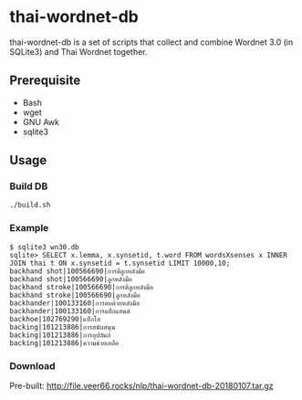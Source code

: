 # thai-wordnet-db

thai-wordnet-db is a set of scripts that collect and combine  Wordnet 3.0 (in SQLite3) and Thai Wordnet together.

## Prerequisite

* Bash
* wget
* GNU Awk
* sqlite3

## Usage


### Build DB
````
./build.sh
````

### Example
````
$ sqlite3 wn30.db
sqlite> SELECT x.lemma, x.synsetid, t.word FROM wordsXsenses x INNER JOIN thai t ON x.synsetid = t.synsetid LIMIT 10000,10;
backhand shot|100566690|การตีลูกหลังมือ
backhand shot|100566690|ลูกหลังมือ
backhand stroke|100566690|การตีลูกหลังมือ
backhand stroke|100566690|ลูกหลังมือ
backhander|100133160|การตบด้วยหลังมือ
backhander|100133160|การแบ็กแฮนด์
backhoe|102769290|แบ็กโฮ
backing|101213886|การสนับสนุน
backing|101213886|การอุปถัมภ์
backing|101213886|ความช่วยเหลือ
````
### Download

Pre-built: http://file.veer66.rocks/nlp/thai-wordnet-db-20180107.tar.gz
